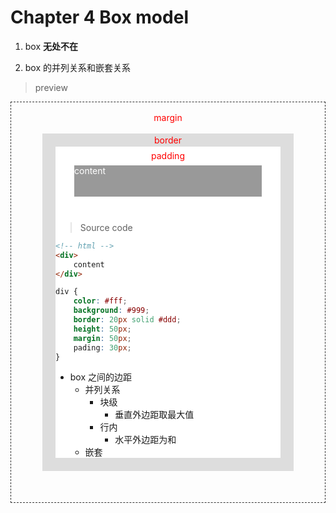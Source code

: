 # Chapter 4 Box model 

1. box **无处不在**

2. box 的并列关系和嵌套关系


> preview

<div style="border:1px dashed #333;">
    <div style="color:#f00; text-align:center; height:50px; line-height:50px;">margin</div>
    <div style="border:1px solid #ddd; margin:0 50px 50px; background: #ddd;">
        <div style="color:#f00; text-align:center; height:20px; line-height:20px;">border</div>
        <div style="margin:0 20px 20px; background:#fff">
            <div style="color:#f00; text-align:center; height:30px; line-height:30px;">padding</div>
            <div style="height:50px; color:#333; margin:0 30px 10px; background:#999; color: #fff">
                content
            </div>
<br>

> Source code

```html
<!-- html -->
<div>
    content
</div>    
```

```css
div {
    color: #fff;
    background: #999;
    border: 20px solid #ddd;
    height: 50px;
    margin: 50px;
    pading: 30px;
}
```

- box 之间的边距
  - 并列关系 
    - 块级
      - 垂直外边距取最大值
    - 行内
      - 水平外边距为和
  - 嵌套
